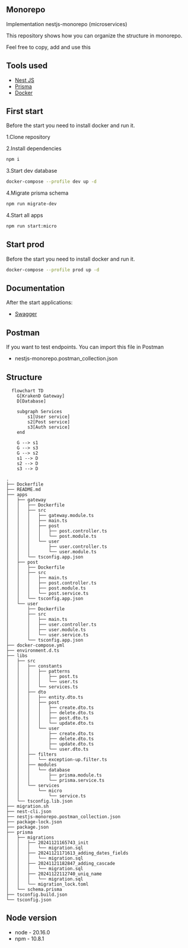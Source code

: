 ## Monorepo

Implementation nestjs-monorepo (microservices)

This repository shows how you can organize the structure in monorepo.

Feel free to copy, add and use this

## Tools used

-  [Nest JS](https://nestjs.com/)
-  [Prisma](https://www.prisma.io/)
-  [Docker](https://www.docker.com/)

## First start

Before the start you need to install docker and run it.

1.Clone repository

2.Install dependencies

```bash
npm i
```

3.Start dev database

```bash
docker-compose --profile dev up -d 
```

4.Migrate prisma schema

```bash
npm run migrate-dev
```

4.Start all apps

```bash
npm run start:micro
```

## Start prod

Before the start you need to install docker and run it.


```bash
docker-compose --profile prod up -d 
```

## Documentation

After the start applications:

-  [Swagger](http://localhost:3000/api-documentation)

## Postman

If you want to test endpoints. You can import this file in Postman

- nestjs-monorepo.postman_collection.json

## Structure

```mermaid
  flowchart TD
    G[KrakenD Gateway]
    D[Database]

    subgraph Services
        s1[User service]
        s2[Post service]
        s3[Auth service]
    end

    G --> s1
    G --> s3
    G --> s2
    s1 --> D
    s2 --> D
    s3 --> D
```

```
.
├── Dockerfile
├── README.md
├── apps
│   ├── gateway
│   │   ├── Dockerfile
│   │   ├── src
│   │   │   ├── gateway.module.ts
│   │   │   ├── main.ts
│   │   │   ├── post
│   │   │   │   ├── post.controller.ts
│   │   │   │   └── post.module.ts
│   │   │   └── user
│   │   │       ├── user.controller.ts
│   │   │       └── user.module.ts
│   │   └── tsconfig.app.json
│   ├── post
│   │   ├── Dockerfile
│   │   ├── src
│   │   │   ├── main.ts
│   │   │   ├── post.controller.ts
│   │   │   ├── post.module.ts
│   │   │   └── post.service.ts
│   │   └── tsconfig.app.json
│   └── user
│       ├── Dockerfile
│       ├── src
│       │   ├── main.ts
│       │   ├── user.controller.ts
│       │   ├── user.module.ts
│       │   └── user.service.ts
│       └── tsconfig.app.json
├── docker-compose.yml
├── environment.d.ts
├── libs
│   ├── src
│   │   ├── constants
│   │   │   ├── patterns
│   │   │   │   ├── post.ts
│   │   │   │   └── user.ts
│   │   │   └── services.ts
│   │   ├── dto
│   │   │   ├── entity.dto.ts
│   │   │   ├── post
│   │   │   │   ├── create.dto.ts
│   │   │   │   ├── delete.dto.ts
│   │   │   │   ├── post.dto.ts
│   │   │   │   └── update.dto.ts
│   │   │   └── user
│   │   │       ├── create.dto.ts
│   │   │       ├── delete.dto.ts
│   │   │       ├── update.dto.ts
│   │   │       └── user.dto.ts
│   │   ├── filters
│   │   │   └── exception-up.filter.ts
│   │   ├── modules
│   │   │   └── database
│   │   │       ├── prisma.module.ts
│   │   │       └── prisma.service.ts
│   │   └── services
│   │       └── micro
│   │           └── service.ts
│   └── tsconfig.lib.json
├── migration.sh
├── nest-cli.json
├── nestjs-monorepo.postman_collection.json
├── package-lock.json
├── package.json
├── prisma
│   ├── migrations
│   │   ├── 20241121165743_init
│   │   │   └── migration.sql
│   │   ├── 20241121171613_adding_dates_fields
│   │   │   └── migration.sql
│   │   ├── 20241121182847_adding_cascade
│   │   │   └── migration.sql
│   │   ├── 20241122112740_uniq_name
│   │   │   └── migration.sql
│   │   └── migration_lock.toml
│   └── schema.prisma
├── tsconfig.build.json
└── tsconfig.json

```

## Node version

- node - 20.16.0
- npm - 10.8.1

